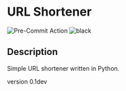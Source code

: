 # URL Shortener

![Pre-Commit Action](https://github.com/DahlitzFlorian/url-shortener/workflows/pre-commit/badge.svg)
![black](https://img.shields.io/badge/code%20style-black-000000.svg)

## Description

Simple URL shortener written in Python.

version 0.1dev

